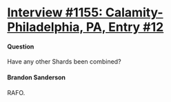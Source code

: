 # [Interview #1155: Calamity-Philadelphia, PA, Entry #12](https://www.theoryland.com/intvmain.php?i=1155#12)

#### Question

Have any other Shards been combined?

#### Brandon Sanderson

RAFO.

